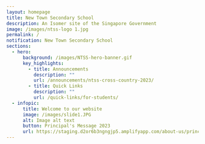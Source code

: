 ```yaml
---
layout: homepage
title: New Town Secondary School
description: An Isomer site of the Singapore Government
image: /images/ntss-logo 1.jpg
permalink: /
notification: New Town Secondary School
sections:
  - hero:
      background: /images/NTSS-hero-banner.gif
      key_highlights:
        - title: Announcements
          description: ""
          url: /announcements/ntss-cross-country-2023/
        - title: Quick Links
          description: ""
          url: /quick-links/for-students/
  - infopic:
      title: Welcome to our website
      image: /images/slide1.JPG
      alt: Image alt text
      button: Principal's Message 2023
      url: https://staging.d2or6b3ngngjp5.amplifyapp.com/about-us/principals-message-2023/
---
```

